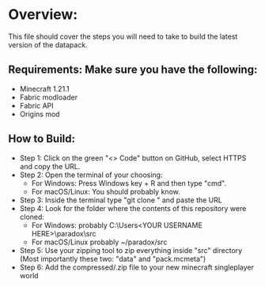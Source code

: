 # Overview:
This file should cover the steps you will need to take to build the latest version of the datapack. 

## Requirements: Make sure you have the following:
  - Minecraft 1.21.1
  - Fabric modloader
  - Fabric API
  - Origins mod

## How to Build:
- Step 1: Click on the green "<> Code" button on GitHub, select HTTPS and copy the URL.
- Step 2: Open the terminal of your choosing:
  - For Windows: Press Windows key + R and then type "cmd".
  - For macOS/Linux: You should probably know.
- Step 3: Inside the terminal type "git clone " and paste the URL
- Step 4: Look for the folder where the contents of this repository were cloned:
  - For Windows: probably C:\Users\<YOUR USERNAME HERE>\paradox\src
  - For macOS/Linux probably ~/paradox/src
- Step 5: Use your zipping tool to zip everything inside "src" directory (Most importantly these two: "data" and "pack.mcmeta")
- Step 6: Add the compressed/.zip file to your new minecraft singleplayer world
